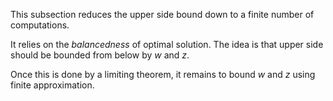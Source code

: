 This subsection reduces the upper side bound down to a finite number of computations.

It relies on the _balancedness_ of optimal solution. The idea is that upper side should be bounded from below by $w$ and $z$.

Once this is done by a limiting theorem, it remains to bound $w$ and $z$ using finite approximation.